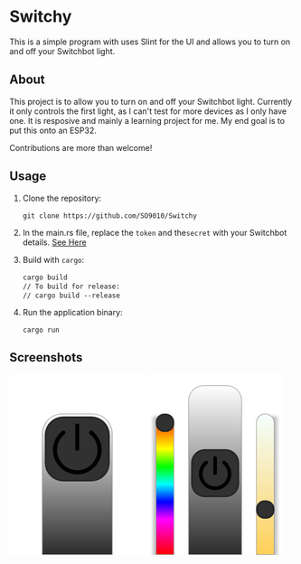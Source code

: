 # Switchy

This is a simple program with uses Slint for the UI and allows you to turn on and off your Switchbot light.
## About

This project is to allow you to turn on and off your Switchbot light. Currently it only controls the first light, as I can't test for more devices as I only have one. It is resposive and mainly a learning project for me. My end goal is to put this onto an ESP32.

Contributions are more than welcome!

## Usage

1. Clone the repository:
    ```
    git clone https://github.com/SO9010/Switchy
    ```
    
2. In the main.rs file, replace the `token` and the`secret` with your Switchbot details. [See Here](https://github.com/OpenWonderLabs/SwitchBotAPI?tab=readme-ov-file#getting-started)
4. Build with `cargo`:
    ```
    cargo build
    // To build for release:
    // cargo build --release
    ```
5. Run the application binary:
    ```
    cargo run
    ```

## Screenshots

![Off state](<assets/Screenshot from 2024-10-27 20-56-29.png>)
![On State](<assets/Screenshot from 2024-10-27 20-56-15.png>)
